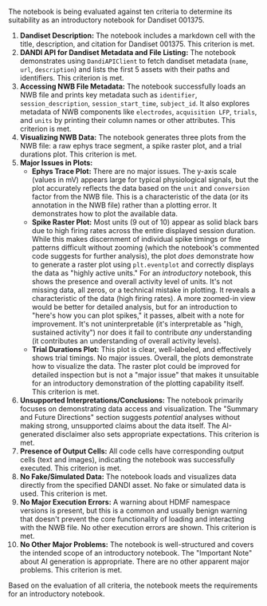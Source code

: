 The notebook is being evaluated against ten criteria to determine its suitability as an introductory notebook for Dandiset 001375.

1.  **Dandiset Description:** The notebook includes a markdown cell with the title, description, and citation for Dandiset 001375. This criterion is met.
2.  **DANDI API for Dandiset Metadata and File Listing:** The notebook demonstrates using `DandiAPIClient` to fetch dandiset metadata (`name`, `url`, `description`) and lists the first 5 assets with their paths and identifiers. This criterion is met.
3.  **Accessing NWB File Metadata:** The notebook successfully loads an NWB file and prints key metadata such as `identifier`, `session_description`, `session_start_time`, `subject_id`. It also explores metadata of NWB components like `electrodes`, `acquisition LFP`, `trials`, and `units` by printing their column names or other attributes. This criterion is met.
4.  **Visualizing NWB Data:** The notebook generates three plots from the NWB file: a raw ephys trace segment, a spike raster plot, and a trial durations plot. This criterion is met.
5.  **Major Issues in Plots:**
    *   **Ephys Trace Plot:** There are no major issues. The y-axis scale (values in mV) appears large for typical physiological signals, but the plot accurately reflects the data based on the `unit` and `conversion` factor from the NWB file. This is a characteristic of the data (or its annotation in the NWB file) rather than a plotting error. It demonstrates how to plot the available data.
    *   **Spike Raster Plot:** Most units (9 out of 10) appear as solid black bars due to high firing rates across the entire displayed session duration. While this makes discernment of individual spike timings or fine patterns difficult without zooming (which the notebook's commented code suggests for further analysis), the plot *does* demonstrate how to generate a raster plot using `plt.eventplot` and correctly displays the data as "highly active units." For an *introductory* notebook, this shows the presence and overall activity level of units. It's not missing data, all zeros, or a technical mistake in plotting. It reveals a characteristic of the data (high firing rates). A more zoomed-in view would be better for detailed analysis, but for an introduction to "here's how you can plot spikes," it passes, albeit with a note for improvement. It's not uninterpretable (it's interpretable as "high, sustained activity") nor does it fail to contribute *any* understanding (it contributes an understanding of overall activity levels).
    *   **Trial Durations Plot:** This plot is clear, well-labeled, and effectively shows trial timings. No major issues.
    Overall, the plots demonstrate how to visualize the data. The raster plot could be improved for detailed inspection but is not a "major issue" that makes it unsuitable for an introductory demonstration of the plotting capability itself. This criterion is met.
6.  **Unsupported Interpretations/Conclusions:** The notebook primarily focuses on demonstrating data access and visualization. The "Summary and Future Directions" section suggests *potential* analyses without making strong, unsupported claims about the data itself. The AI-generated disclaimer also sets appropriate expectations. This criterion is met.
7.  **Presence of Output Cells:** All code cells have corresponding output cells (text and images), indicating the notebook was successfully executed. This criterion is met.
8.  **No Fake/Simulated Data:** The notebook loads and visualizes data directly from the specified DANDI asset. No fake or simulated data is used. This criterion is met.
9.  **No Major Execution Errors:** A warning about HDMF namespace versions is present, but this is a common and usually benign warning that doesn't prevent the core functionality of loading and interacting with the NWB file. No other execution errors are shown. This criterion is met.
10. **No Other Major Problems:** The notebook is well-structured and covers the intended scope of an introductory notebook. The "Important Note" about AI generation is appropriate. There are no other apparent major problems. This criterion is met.

Based on the evaluation of all criteria, the notebook meets the requirements for an introductory notebook.